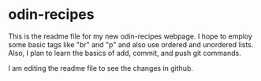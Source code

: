 # odin-recipes

This is the readme file for my new odin-recipes webpage.
I hope to employ some basic tags like "br" and "p" and also use ordered and unordered lists.
Also, I plan to learn the basics of add, commit, and push git commands.

<!--Editing: Adding the information below to readme-->
I am editing the readme file to see the changes in github.